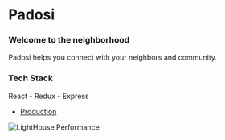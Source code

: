 # Padosi

### Welcome to the neighborhood

Padosi helps you connect with your neighbors and community.

### Tech Stack
React - Redux - Express

- [Production](http://padosi-frontend.vercel.app/)

![LightHouse Performance](https://user-images.githubusercontent.com/85797189/126058155-65f306db-7595-40da-aa2c-0bc7400f6bc2.jpg)
